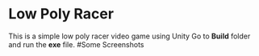 Low Poly Racer
==============

This is a simple low poly racer video game using Unity
Go to **Build** folder and run the **exe** file.
#Some Screenshots
